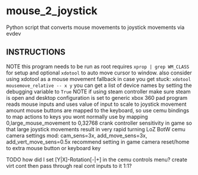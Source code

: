 # mouse_2_joystick
Python script that converts mouse movements to joystick movements via evdev

## INSTRUCTIONS
NOTE this program needs to be run as root
requires `xprop | grep WM_CLASS` for setup and optional `xdotool` to auto move cursor to window.
also consider using xdotool as a mouse movement fallback in case you get stuck: `xdotool mousemove_relative -- x y`
you can get a list of device names by setting the debugging variable to `True`
NOTE if using steam controller make sure steam is open and desktop configuration is set to generic xbox 360 pad
program reads mouse inputs and uses value of input to scale to joystick movement amount
mouse buttons are mapped to the keyboard, so use cemu bindings to map actions to keys you wont normally use
by mapping 0,large_mouse_movement to 0,32768
crank controller sensitivity in game so that large joystick movements result in very rapid turning
LoZ BotW cemu camera settings mod: cam_sens=3x, add_move_sens=3x, add_vert_move_sens=0.5x
recommend setting in game camera reset/home to extra mouse button or keyboard key

TODO how did I set [Y|X]-Rotation[-|+] in the cemu controls menu?
create virt cont then pass through real cont inputs to it 1:1?

